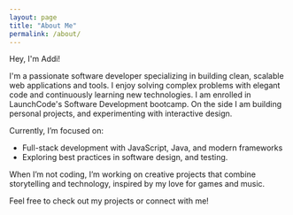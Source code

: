 ```yaml
---
layout: page
title: "About Me"
permalink: /about/
---
```


Hey, I'm Addi!

I'm a passionate software developer specializing in building clean, scalable web applications and tools. I enjoy solving complex problems with elegant code and continuously learning new technologies.
I am enrolled in LaunchCode's Software Development bootcamp. On the side I am building personal projects, and experimenting with interactive design.

Currently, I’m focused on:

- Full-stack development with JavaScript, Java, and modern frameworks  
- Exploring best practices in software design, and testing.  

When I’m not coding, I’m working on creative projects that combine storytelling and technology, inspired by my love for games and music.

Feel free to check out my projects or connect with me!


